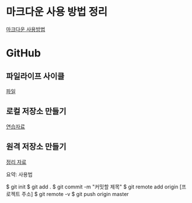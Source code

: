 # 마크다운 사용 방법 정리

[마크다운 사용방법](https://github.com/sungin95/TIL/blob/master/0705%EB%A7%88%ED%81%AC%EB%8B%A4%EC%9A%B4%20%EC%82%AC%EC%9A%A9%EB%B2%95%20%EC%A0%95%EB%A6%AC.md)

# GitHub

## 파일라이프 사이클

[파일](https://github.com/sungin95/TIL/blob/master/0706GitHub%ED%8C%8C%EC%9D%BC%EB%9D%BC%EC%9D%B4%ED%94%84_%EC%82%AC%EC%9D%B4%ED%81%B4.md)

## 로컬 저장소 만들기

[연습자료](https://github.com/sungin95/TIL/blob/master/0706GitHub%EB%A1%9C%EC%BB%AC%20%EC%A0%80%EC%9E%A5%EC%86%8C%20%EB%A7%8C%EB%93%A4%EA%B8%B0(%EC%97%B0%EC%8A%B5).md)

## 원격 저장소 만들기

[정리 자료](https://github.com/sungin95/TIL/blob/master/0706%20%EC%9B%90%EA%B2%A9%EC%A0%80%EC%9E%A5%EC%86%8C%20%EB%A7%8C%EB%93%9C%EB%8A%94%20%EB%B2%95.md)

요약: 사용법

$ git init 
$ git add .
$ git commit -m "커밋할 제목"
$ git remote add origin [프로젝트 주소]
$ git remote -v
$ git push origin master


